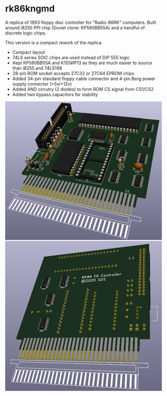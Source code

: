 # rk86kngmd

A replica of 1993 floppy disc controller for "Radio-86RK" computers. Built around i8255 PPI chip (Soviet clone: КР580ВВ55А) and a handful of discrete logic chips.

This version is a compact rework of the replica. 

- Compact layout
- 74LS series SOIC chips are used instead of DIP 555 logic
- Kept КР580ВВ55А and К155ИР13 as they are much easier to source than i8255 and 74LS198
- 28-pin ROM socket accepts 27C32 or 27C64 EPROM chips
- Added 34-pin standard floppy cable connector and 4-pin Berg power supply connector (+5v/+12v)
- Added AND circutry (2 diodes) to form ROM CS signal from CS1/CS2
- Added two bypass capacitors for stability

![pops](./pics/board-3d-a.png)
![pops](./pics/board-3d-b.png)

